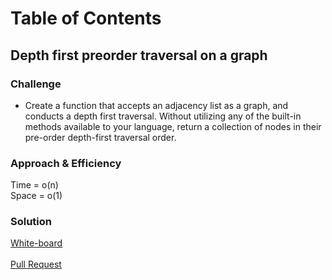 # Table of Contents

## Depth first preorder traversal on a graph

### Challenge
- Create a function that accepts an adjacency list as a graph, and conducts a depth first traversal. Without utilizing any of the built-in methods available to your language, return a collection of nodes in their pre-order depth-first traversal order.

### Approach & Efficiency
Time = o(n)					
Space =	o(1)		

### Solution
[White-board](assets/depthfirst.png)</br></br>
[Pull Request]()